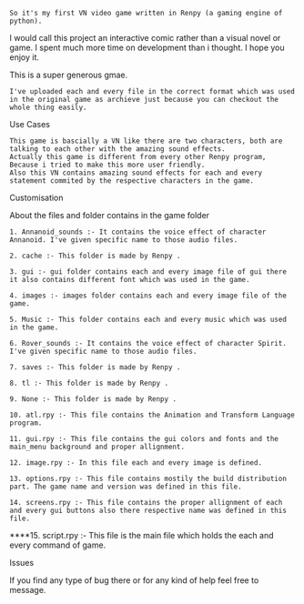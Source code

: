 	So it's my first VN video game written in Renpy (a gaming engine of python).

I would call this project an interactive comic rather than a visual novel or game. I spent much more time on development than i thought. I hope you enjoy it. 

This is a super generous gmae.

    I've uploaded each and every file in the correct format which was used in the original game as archieve just because you can checkout the whole thing easily.

Use Cases

    This game is bascially a VN like there are two characters, both are talking to each other with the amazing sound effects.
    Actually this game is different from every other Renpy program, Because i tried to make this more user friendly.
    Also this VN contains amazing sound effects for each and every statement commited by the respective characters in the game.
    

Customisation

About the files and folder contains in the game folder
    
    1. Annanoid_sounds :- It contains the voice effect of character Annanoid. I've given specific name to those audio files.
    
    2. cache :- This folder is made by Renpy .
    
    3. gui :- gui folder contains each and every image file of gui there it also contains different font which was used in the game.
    
    4. images :- images folder contains each and every image file of the game.
    
    5. Music :- This folder contains each and every music which was used in the game.
    
    6. Rover_sounds :- It contains the voice effect of character Spirit. I've given specific name to those audio files.
    
    7. saves :- This folder is made by Renpy .
    
    8. tl :- This folder is made by Renpy .
    
    9. None :- This folder is made by Renpy .
    
    10. atl.rpy :- This file contains the Animation and Transform Language program.
    
    11. gui.rpy :- This file contains the gui colors and fonts and the main_menu background and proper allignment.
    
    12. image.rpy :- In this file each and every image is defined.
    
    13. options.rpy :- This file contains mostily the build distribution part. The game name and version was defined in this file.
    
    14. screens.rpy :- This file contains the proper allignment of each and every gui buttons also there respective name was defined in this file.

****15. script.rpy :- This file is the main file which holds the each and every command of game.    

    

Issues

If you find any type of bug there or for any kind of help feel free to message.
